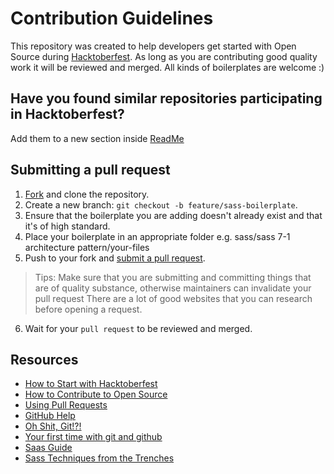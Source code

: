 # Contribution Guidelines

This repository was created to help developers get started with Open Source during [Hacktoberfest](https://hacktoberfest.digitalocean.com/). 
As long as you are contributing good quality work it will be reviewed and merged. All kinds of boilerplates are welcome :) 

## Have you found similar repositories participating in Hacktoberfest?

Add them to a new section inside [ReadMe](/README.md)

## Submitting a pull request

1. [Fork](https://github.com/oskarfigura/boilerplate/fork) and clone the repository.
2. Create a new branch: `git checkout -b feature/sass-boilerplate`.
3. Ensure that the boilerplate you are adding doesn't already exist and that it's of high standard.
4. Place your boilerplate in an appropriate folder e.g. sass/sass 7-1 architecture pattern/your-files
5. Push to your fork and [submit a pull request](https://github.com/oskarfigura/boilerplate/compare).
> Tips: Make sure that you are submitting and committing things that are of quality substance, otherwise maintainers can invalidate your pull request
> There are a lot of good websites that you can research before opening a request.
6. Wait for your `pull request` to be reviewed and merged.

## Resources

- [How to Start with Hacktoberfest](https://hacktoberfest.digitalocean.com/details#beginners)
- [How to Contribute to Open Source](https://opensource.guide/how-to-contribute/)
- [Using Pull Requests](https://help.github.com/articles/about-pull-requests/)
- [GitHub Help](https://help.github.com)
- [Oh Shit, Git!?!](https://ohshitgit.com/)
- [Your first time with git and github](https://kbroman.org/github_tutorial/pages/first_time.html)
- [Saas Guide](https://sass-lang.com/guide)
- [Sass Techniques from the Trenches](https://css-tricks.com/sass-techniques-from-the-trenches/)

